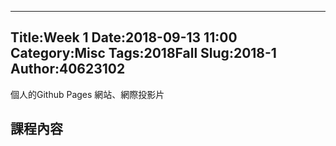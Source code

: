 ---
Title:Week 1
Date:2018-09-13 11:00
Category:Misc
Tags:2018Fall
Slug:2018-1
Author:40623102
--
個人的Github Pages 網站、網際投影片

<!--PELICAN_END_SUMMARY -->

課程內容
----

